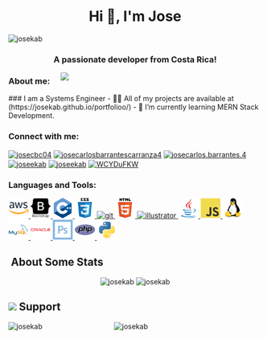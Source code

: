 <h1 align="center">Hi 👋, I'm Jose</h1>
<p align="left"> <img src="https://komarev.com/ghpvc/?username=josekab&label=Profile%20views&color=0e75b6&style=flat" alt="josekab" /> </p>
<h3 align="center">A passionate developer from Costa Rica!</h3>
<img src="https://media.tenor.com/tbK7atZlDWMAAAAC/typing.gif" width="400" align="right"/>
<h3 align="left">About me:</h3>
### I am a Systems Engineer
- 👨‍💻 All of my projects are available at (https://josekab.github.io/portfolioo/)
- 🌱 I’m currently learning MERN Stack Development.


<h3 align="left">Connect with me:</h3>

<p align="left">
<a href="https://twitter.com/josecbc04" target="blank"><img align="center" src="https://raw.githubusercontent.com/rahuldkjain/github-profile-readme-generator/master/src/images/icons/Social/twitter.svg" alt="josecbc04" height="30" width="40" /></a>
<a href="https://linkedin.com/in/josecarlosbarrantescarranza4" target="blank"><img align="center" src="https://raw.githubusercontent.com/rahuldkjain/github-profile-readme-generator/master/src/images/icons/Social/linked-in-alt.svg" alt="josecarlosbarrantescarranza4" height="30" width="40" /></a>
<a href="https://fb.com/josecarlos.barrantes.4" target="blank"><img align="center" src="https://raw.githubusercontent.com/rahuldkjain/github-profile-readme-generator/master/src/images/icons/Social/facebook.svg" alt="josecarlos.barrantes.4" height="30" width="40" /></a>
<a href="https://instagram.com/joseekab" target="blank"><img align="center" src="https://raw.githubusercontent.com/rahuldkjain/github-profile-readme-generator/master/src/images/icons/Social/instagram.svg" alt="joseekab" height="30" width="40" /></a>
<a href="https://www.youtube.com/c/joseekab" target="blank"><img align="center" src="https://raw.githubusercontent.com/rahuldkjain/github-profile-readme-generator/master/src/images/icons/Social/youtube.svg" alt="joseekab" height="30" width="40" /></a>
<a href="https://discord.gg/WCYDuFKW" target="blank"><img align="center" src="https://raw.githubusercontent.com/rahuldkjain/github-profile-readme-generator/master/src/images/icons/Social/discord.svg" alt="WCYDuFKW" height="30" width="40" /></a>
</p>

<h3 align="left">Languages and Tools:</h3>
<p align="left"> <a href="https://aws.amazon.com" target="_blank" rel="noreferrer"> <img src="https://raw.githubusercontent.com/devicons/devicon/master/icons/amazonwebservices/amazonwebservices-original-wordmark.svg" alt="aws" width="40" height="40"/> </a> <a href="https://getbootstrap.com" target="_blank" rel="noreferrer"> <img src="https://raw.githubusercontent.com/devicons/devicon/master/icons/bootstrap/bootstrap-plain-wordmark.svg" alt="bootstrap" width="40" height="40"/> </a> <a href="https://www.w3schools.com/cpp/" target="_blank" rel="noreferrer"> <img src="https://raw.githubusercontent.com/devicons/devicon/master/icons/cplusplus/cplusplus-original.svg" alt="cplusplus" width="40" height="40"/> </a> <a href="https://www.w3schools.com/css/" target="_blank" rel="noreferrer"> <img src="https://raw.githubusercontent.com/devicons/devicon/master/icons/css3/css3-original-wordmark.svg" alt="css3" width="40" height="40"/> </a> <a href="https://git-scm.com/" target="_blank" rel="noreferrer"> <img src="https://www.vectorlogo.zone/logos/git-scm/git-scm-icon.svg" alt="git" width="40" height="40"/> </a> <a href="https://www.w3.org/html/" target="_blank" rel="noreferrer"> <img src="https://raw.githubusercontent.com/devicons/devicon/master/icons/html5/html5-original-wordmark.svg" alt="html5" width="40" height="40"/> </a> <a href="https://www.adobe.com/in/products/illustrator.html" target="_blank" rel="noreferrer"> <img src="https://www.vectorlogo.zone/logos/adobe_illustrator/adobe_illustrator-icon.svg" alt="illustrator" width="40" height="40"/> </a> <a href="https://www.java.com" target="_blank" rel="noreferrer"> <img src="https://raw.githubusercontent.com/devicons/devicon/master/icons/java/java-original.svg" alt="java" width="40" height="40"/> </a> <a href="https://developer.mozilla.org/en-US/docs/Web/JavaScript" target="_blank" rel="noreferrer"> <img src="https://raw.githubusercontent.com/devicons/devicon/master/icons/javascript/javascript-original.svg" alt="javascript" width="40" height="40"/> </a> <a href="https://www.linux.org/" target="_blank" rel="noreferrer"> <img src="https://raw.githubusercontent.com/devicons/devicon/master/icons/linux/linux-original.svg" alt="linux" width="40" height="40"/> </a> <a href="https://www.mysql.com/" target="_blank" rel="noreferrer"> <img src="https://raw.githubusercontent.com/devicons/devicon/master/icons/mysql/mysql-original-wordmark.svg" alt="mysql" width="40" height="40"/> </a> <a href="https://www.oracle.com/" target="_blank" rel="noreferrer"> <img src="https://raw.githubusercontent.com/devicons/devicon/master/icons/oracle/oracle-original.svg" alt="oracle" width="40" height="40"/> </a> <a href="https://www.photoshop.com/en" target="_blank" rel="noreferrer"> <img src="https://raw.githubusercontent.com/devicons/devicon/master/icons/photoshop/photoshop-line.svg" alt="photoshop" width="40" height="40"/> </a> <a href="https://www.php.net" target="_blank" rel="noreferrer"> <img src="https://raw.githubusercontent.com/devicons/devicon/master/icons/php/php-original.svg" alt="php" width="40" height="40"/> </a> <a href="https://www.python.org" target="_blank" rel="noreferrer"> <img src="https://raw.githubusercontent.com/devicons/devicon/master/icons/python/python-original.svg" alt="python" width="40" height="40"/> </a> </p>

## <img src="" width="50px"> About Some Stats
<div align="center">
<img height="150em" src="https://github-readme-stats.vercel.app/api/top-langs?username=josekab&show_icons=true&locale=en&layout=compact" alt="josekab" />
<img height="150em" src="https://github-readme-stats.vercel.app/api?username=josekab&show_icons=true&locale=en" alt="josekab" />
</div>

## <img src="https://media.tenor.com/Ui4AT07IoKIAAAAi/star-spin.gif" width="50px"> Support
<p><a href="https://www.buymeacoffee.com/josekab"> <img align="left" src="https://cdn.buymeacoffee.com/buttons/v2/default-yellow.png" height="50" width="210" alt="josekab" /></a><a href="https://ko-fi.com/josekab"> <img align="left" src="https://cdn.ko-fi.com/cdn/kofi3.png?v=3" height="50" width="210" alt="josekab" /></a></p><br><br>

